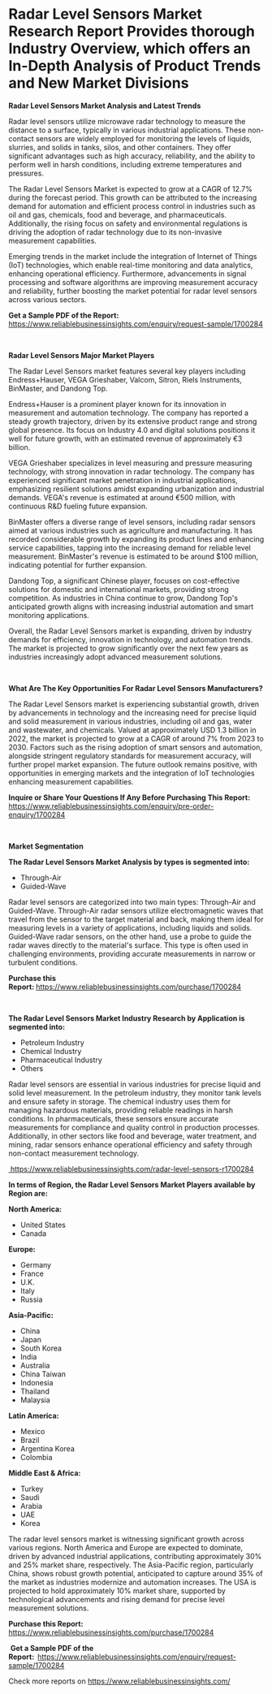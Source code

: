 <p><h1>Radar Level Sensors Market Research Report Provides thorough Industry Overview, which offers an In-Depth Analysis of Product Trends and New Market Divisions</h1></p><p><strong>Radar Level Sensors Market Analysis and Latest Trends</strong></p>
<p><p>Radar level sensors utilize microwave radar technology to measure the distance to a surface, typically in various industrial applications. These non-contact sensors are widely employed for monitoring the levels of liquids, slurries, and solids in tanks, silos, and other containers. They offer significant advantages such as high accuracy, reliability, and the ability to perform well in harsh conditions, including extreme temperatures and pressures. </p><p>The Radar Level Sensors Market is expected to grow at a CAGR of 12.7% during the forecast period. This growth can be attributed to the increasing demand for automation and efficient process control in industries such as oil and gas, chemicals, food and beverage, and pharmaceuticals. Additionally, the rising focus on safety and environmental regulations is driving the adoption of radar technology due to its non-invasive measurement capabilities. </p><p>Emerging trends in the market include the integration of Internet of Things (IoT) technologies, which enable real-time monitoring and data analytics, enhancing operational efficiency. Furthermore, advancements in signal processing and software algorithms are improving measurement accuracy and reliability, further boosting the market potential for radar level sensors across various sectors.</p></p>
<p><strong>Get a Sample PDF of the Report:&nbsp;</strong> <a href="https://www.reliablebusinessinsights.com/enquiry/request-sample/1700284?utm_campaign=2224&utm_medium=2&utm_source=Github&utm_content=ia&utm_term=06042025&utm_id=radar-level-sensors">https://www.reliablebusinessinsights.com/enquiry/request-sample/1700284</a></p>
<p>&nbsp;</p>
<p><strong>Radar Level Sensors Major Market Players</strong></p>
<p><p>The Radar Level Sensors market features several key players including Endress+Hauser, VEGA Grieshaber, Valcom, Sitron, Riels Instruments, BinMaster, and Dandong Top. </p><p>Endress+Hauser is a prominent player known for its innovation in measurement and automation technology. The company has reported a steady growth trajectory, driven by its extensive product range and strong global presence. Its focus on Industry 4.0 and digital solutions positions it well for future growth, with an estimated revenue of approximately €3 billion.</p><p>VEGA Grieshaber specializes in level measuring and pressure measuring technology, with strong innovation in radar technology. The company has experienced significant market penetration in industrial applications, emphasizing resilient solutions amidst expanding urbanization and industrial demands. VEGA's revenue is estimated at around €500 million, with continuous R&D fueling future expansion.</p><p>BinMaster offers a diverse range of level sensors, including radar sensors aimed at various industries such as agriculture and manufacturing. It has recorded considerable growth by expanding its product lines and enhancing service capabilities, tapping into the increasing demand for reliable level measurement. BinMaster's revenue is estimated to be around $100 million, indicating potential for further expansion.</p><p>Dandong Top, a significant Chinese player, focuses on cost-effective solutions for domestic and international markets, providing strong competition. As industries in China continue to grow, Dandong Top's anticipated growth aligns with increasing industrial automation and smart monitoring applications.</p><p>Overall, the Radar Level Sensors market is expanding, driven by industry demands for efficiency, innovation in technology, and automation trends. The market is projected to grow significantly over the next few years as industries increasingly adopt advanced measurement solutions.</p></p>
<p>&nbsp;</p>
<p><strong>What Are The Key Opportunities For Radar Level Sensors Manufacturers?</strong></p>
<p><p>The Radar Level Sensors market is experiencing substantial growth, driven by advancements in technology and the increasing need for precise liquid and solid measurement in various industries, including oil and gas, water and wastewater, and chemicals. Valued at approximately USD 1.3 billion in 2022, the market is projected to grow at a CAGR of around 7% from 2023 to 2030. Factors such as the rising adoption of smart sensors and automation, alongside stringent regulatory standards for measurement accuracy, will further propel market expansion. The future outlook remains positive, with opportunities in emerging markets and the integration of IoT technologies enhancing measurement capabilities.</p></p>
<p><strong>Inquire or Share Your Questions If Any Before Purchasing This Report:</strong> <a href="https://www.reliablebusinessinsights.com/enquiry/pre-order-enquiry/1700284?utm_campaign=2224&utm_medium=2&utm_source=Github&utm_content=ia&utm_term=06042025&utm_id=radar-level-sensors">https://www.reliablebusinessinsights.com/enquiry/pre-order-enquiry/1700284</a></p>
<p>&nbsp;</p>
<p><strong>Market Segmentation</strong></p>
<p><strong>The Radar Level Sensors Market Analysis by types is segmented into:</strong></p>
<p><ul><li>Through-Air</li><li>Guided-Wave</li></ul></p>
<p><p>Radar level sensors are categorized into two main types: Through-Air and Guided-Wave. Through-Air radar sensors utilize electromagnetic waves that travel from the sensor to the target material and back, making them ideal for measuring levels in a variety of applications, including liquids and solids. Guided-Wave radar sensors, on the other hand, use a probe to guide the radar waves directly to the material's surface. This type is often used in challenging environments, providing accurate measurements in narrow or turbulent conditions.</p></p>
<p><strong>Purchase this Report:&nbsp;</strong><a href="https://www.reliablebusinessinsights.com/purchase/1700284?utm_campaign=2224&utm_medium=2&utm_source=Github&utm_content=ia&utm_term=06042025&utm_id=radar-level-sensors">https://www.reliablebusinessinsights.com/purchase/1700284</a></p>
<p>&nbsp;</p>
<p><strong>The Radar Level Sensors Market Industry Research by Application is segmented into:</strong></p>
<p><ul><li>Petroleum Industry</li><li>Chemical Industry</li><li>Pharmaceutical Industry</li><li>Others</li></ul></p>
<p><p>Radar level sensors are essential in various industries for precise liquid and solid level measurement. In the petroleum industry, they monitor tank levels and ensure safety in storage. The chemical industry uses them for managing hazardous materials, providing reliable readings in harsh conditions. In pharmaceuticals, these sensors ensure accurate measurements for compliance and quality control in production processes. Additionally, in other sectors like food and beverage, water treatment, and mining, radar sensors enhance operational efficiency and safety through non-contact measurement technology.</p></p>
<p><a href="https://www.reliablebusinessinsights.com/radar-level-sensors-r1700284?utm_campaign=2224&utm_medium=2&utm_source=Github&utm_content=ia&utm_term=06042025&utm_id=radar-level-sensors">&nbsp;https://www.reliablebusinessinsights.com/radar-level-sensors-r1700284</a></p>
<p><strong>In terms of Region, the Radar Level Sensors Market Players available by Region are:</strong></p>
<p>
    <p> <strong> North America: </strong>
        <ul>
            <li>United States</li>
            <li>Canada</li>
        </ul>
        </p> 
    <p> <strong> Europe: </strong>
        <ul>
            <li>Germany</li>
            <li>France</li>
            <li>U.K.</li>
            <li>Italy</li>
            <li>Russia</li>
        </ul>
        </p> 
    <p> <strong> Asia-Pacific: </strong>
        <ul>
            <li>China</li>
            <li>Japan</li>
            <li>South Korea</li>
            <li>India</li>
            <li>Australia</li>
            <li>China Taiwan</li>
            <li>Indonesia</li>
            <li>Thailand</li>
            <li>Malaysia</li>
        </ul>
        </p> 
    <p> <strong> Latin America: </strong>
        <ul>
            <li>Mexico</li>
            <li>Brazil</li>
            <li>Argentina Korea</li>
            <li>Colombia</li>
        </ul>
        </p> 
    <p> <strong> Middle East & Africa: </strong>
        <ul>
            <li>Turkey</li>
            <li>Saudi</li>
            <li>Arabia</li>
            <li>UAE</li>
            <li>Korea</li>
        </ul>
    </p>
    </p>
<p><p>The radar level sensors market is witnessing significant growth across various regions. North America and Europe are expected to dominate, driven by advanced industrial applications, contributing approximately 30% and 25% market share, respectively. The Asia-Pacific region, particularly China, shows robust growth potential, anticipated to capture around 35% of the market as industries modernize and automation increases. The USA is projected to hold approximately 10% market share, supported by technological advancements and rising demand for precise level measurement solutions.</p></p>
<p><strong>Purchase this Report: </strong><a href="https://www.reliablebusinessinsights.com/purchase/1700284?utm_campaign=2224&utm_medium=2&utm_source=Github&utm_content=ia&utm_term=06042025&utm_id=radar-level-sensors">https://www.reliablebusinessinsights.com/purchase/1700284</a></p>
<p>&nbsp;<strong>Get a Sample PDF of the Report:&nbsp;&nbsp;</strong><a href="https://www.reliablebusinessinsights.com/enquiry/request-sample/1700284?utm_campaign=2224&utm_medium=2&utm_source=Github&utm_content=ia&utm_term=06042025&utm_id=radar-level-sensors">https://www.reliablebusinessinsights.com/enquiry/request-sample/1700284</a></p>
<p><strong></strong></p>
<p>Check more reports on <a href="https://www.reliablebusinessinsights.com/?utm_campaign=2224&utm_medium=2&utm_source=Github&utm_content=ia&utm_term=06042025&utm_id=radar-level-sensors">https://www.reliablebusinessinsights.com/</a></p>